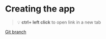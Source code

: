 # Creating the app 


> :bulb: **ctrl+ left click** to open link in a new tab 

[Git branch](https://github.com/codiku/react-native-meteo/tree/001-EN-starter)
